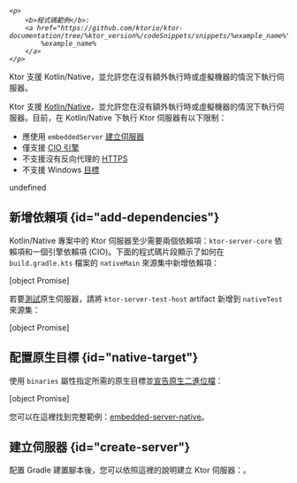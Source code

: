[//]: # (title: 原生伺服器)

<tldr>
<var name="example_name" value="embedded-server-native"/>

    <p>
        <b>程式碼範例</b>:
        <a href="https://github.com/ktorio/ktor-documentation/tree/%ktor_version%/codeSnippets/snippets/%example_name%">
            %example_name%
        </a>
    </p>
    
</tldr>

<link-summary>
Ktor 支援 Kotlin/Native，並允許您在沒有額外執行時或虛擬機器的情況下執行伺服器。
</link-summary>

Ktor 支援 [Kotlin/Native](https://kotlinlang.org/docs/native-overview.html)，並允許您在沒有額外執行時或虛擬機器的情況下執行伺服器。目前，在 Kotlin/Native 下執行 Ktor 伺服器有以下限制：
*   應使用 `embeddedServer` [建立伺服器](server-create-and-configure.topic)
*   僅支援 [CIO 引擎](server-engines.md)
*   不支援沒有反向代理的 [HTTPS](server-ssl.md)
*   不支援 Windows [目標](server-platforms.md)

undefined

## 新增依賴項 {id="add-dependencies"}

Kotlin/Native 專案中的 Ktor 伺服器至少需要兩個依賴項：`ktor-server-core` 依賴項和一個引擎依賴項 (CIO)。下面的程式碼片段顯示了如何在 `build.gradle.kts` 檔案的 `nativeMain` 來源集中新增依賴項：

[object Promise]

若要[測試](server-testing.md)原生伺服器，請將 `ktor-server-test-host` artifact 新增到 `nativeTest` 來源集：

[object Promise]

## 配置原生目標 {id="native-target"}

使用 `binaries` 屬性指定所需的原生目標並[宣告原生二進位檔](https://kotlinlang.org/docs/mpp-build-native-binaries.html)：

[object Promise]

您可以在這裡找到完整範例：[embedded-server-native](https://github.com/ktorio/ktor-documentation/tree/%ktor_version%/codeSnippets/snippets/embedded-server-native)。

## 建立伺服器 {id="create-server"}

配置 Gradle 建置腳本後，您可以依照這裡的說明建立 Ktor 伺服器：[](server-create-and-configure.topic)。